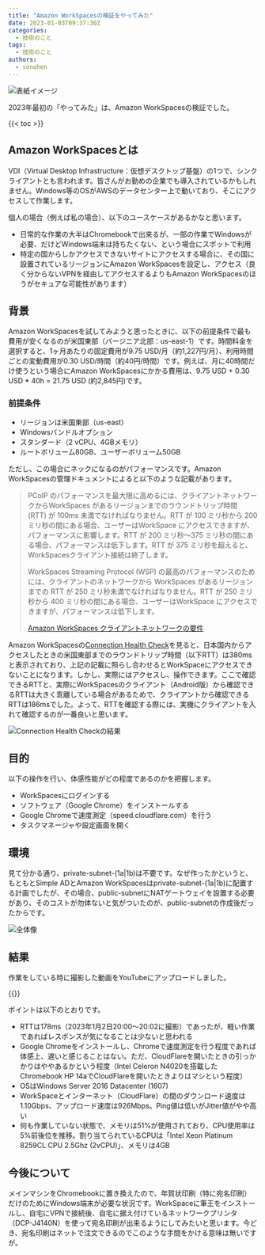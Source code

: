 ```yaml
---
title: "Amazon WorkSpacesの検証をやってみた"
date: 2023-01-03T09:37:30Z
categories:
  - 技術のこと
tags:
  - 技術のこと
authors:
  - sonohen
---
```


![表紙イメージ](/images/2023/2023-01-03/top_image.png)

2023年最初の「やってみた」は、Amazon WorkSpacesの検証でした。

<!--more-->

{{< toc >}}

## Amazon WorkSpacesとは

VDI（Virtual Desktop Infrastructure：仮想デスクトップ基盤）の1つで、シンクライアントとも言われます。皆さんがお勤めの企業でも導入されているかもしれません。Windows等のOSがAWSのデータセンター上で動いており、そこにアクセスして作業します。

個人の場合（例えば私の場合）、以下のユースケースがあるかなと思います。

- 日常的な作業の大半はChromebookで出来るが、一部の作業でWindowsが必要、だけどWindows端末は持ちたくない、という場合にスポットで利用
- 特定の国からしかアクセスできないサイトにアクセスする場合に、その国に設置されているリージョンにAmazon WorkSpacesを設定し、アクセス（良く分からないVPNを経由してアクセスするよりもAmazon WorkSpacesのほうがセキュアな可能性があります）

## 背景

Amazon WorkSpacesを試してみようと思ったときに、以下の前提条件で最も費用が安くなるのが米国東部（バージニア北部：us-east-1）です。時間料金を選択すると、1ヶ月あたりの固定費用が9.75 USD/月（約1,227円/月）、利用時間ごとの変動費用が0.30 USD/時間（約40円/時間）です。例えば、月に40時間だけ使うという場合にAmazon WorkSpacesにかかる費用は、9.75 USD + 0.30 USD * 40h = 21.75 USD (約2,845円)です。

### 前提条件

- リージョンは米国東部（us-east）
- Windowsバンドルオプション
- スタンダード（2 vCPU、4GBメモリ）
- ルートボリューム80GB、ユーザーボリューム50GB

ただし、この場合にネックになるのがパフォーマンスです。Amazon WorkSpacesの管理ドキュメントによると以下のような記載があります。


> PCoIP のパフォーマンスを最大限に高めるには、クライアントネットワークからWorkSpaces があるリージョンまでのラウンドトリップ時間 (RTT) が 100ms 未満でなければなりません。RTT が 100 ミリ秒から 200 ミリ秒の間にある場合、ユーザーはWorkSpace にアクセスできますが、パフォーマンスに影響します。RTT が 200 ミリ秒～375 ミリ秒の間にある場合、パフォーマンスは低下します。RTT が 375 ミリ秒を超えると、WorkSpacesクライアント接続は終了します。
> 
> WorkSpaces Streaming Protocol (WSP) の最高のパフォーマンスのためには、クライアントのネットワークから WorkSpaces があるリージョンまでの RTT が 250 ミリ秒未満でなければなりません。RTT が 250 ミリ秒から 400 ミリ秒の間にある場合、ユーザーはWorkSpace にアクセスできますが、パフォーマンスは低下します。
> 
> [Amazon WorkSpaces クライアントネットワークの要件](https://docs.aws.amazon.com/ja_jp/workspaces/latest/adminguide/workspaces-network-requirements.html)

Amazon WorkSpacesの[Connection Health Check](https://clients.amazonworkspaces.com/Health.html)を見ると、日本国内からアクセスしたときの米国東部までのラウンドトリップ時間（以下RTT）は380msと表示されており、上記の記載に照らし合わせるとWorkSpaceにアクセスできないことになります。しかし、実際にはアクセスし、操作できます。ここで確認できるRTTと、実際にWorkSpacesのクライアント（Android版）から確認できるRTTは大きく乖離している場合があるためで、クライアントから確認できるRTTは186msでした。よって、RTTを確認する際には、実機にクライアントを入れて確認するのが一番良いと思います。

![Connection Health Checkの結果](/images/2023/2023-01-03/connection_health_check.png)

## 目的

以下の操作を行い、体感性能がどの程度であるのかを把握します。

- WorkSpacesにログインする
- ソフトウェア（Google Chrome）をインストールする
- Google Chromeで速度測定（speed.cloudflare.com）を行う
- タスクマネージャや設定画面を開く

## 環境

見て分かる通り、private-subnet-(1a|1b)は不要です。なぜ作ったかというと、もともとSimple ADとAmazon WorkSpacesはprivate-subnet-(1a|1b)に配置する計画でしたが、その場合、public-subnetにNATゲートウェイを設置する必要があり、そのコストが勿体ないと気がついたのが、public-subnetの作成後だったからです。

![全体像](/images/2023/2023-01-03/WorkSpaces_overall_design.drawio.png)

## 結果

作業をしている時に撮影した動画をYouTubeにアップロードしました。

{{<youtube Or0luY0mWCQ>}}

ポイントは以下のとおりです。
- RTTは178ms（2023年1月2日20:00〜20:02に撮影）であったが、軽い作業であればレスポンスが気になることは少ないと思われる
- Google Chromeをインストールし、Chromeで速度測定を行う程度であれば体感上、遅いと感じることはない。ただ、CloudFlareを開いたときの引っかかりはややあるかという程度（Intel Celeron N4020を搭載したChromebook HP 14aでCloudFlareを開いたときよりはマシという程度）
- OSはWindows Server 2016 Datacenter (1607)
- WorkSpaceとインターネット（CloudFlare）の間のダウンロード速度は1.10Gbps、アップロード速度は926Mbps。Ping値は低いがJitter値がやや高い
- 何も作業していない状態で、メモリは51%が使用されており、CPU使用率は5%前後位を推移。割り当てられているCPUは「Intel Xeon Platinum 8259CL CPU 2.5Ghz (2vCPU)」、メモリは4GB

## 今後について

メインマシンをChromebookに置き換えたので、年賀状印刷（特に宛名印刷）だけのためにWindows端末が必要な状況です。WorkSpaceに筆王をインストールし、自宅にVPNで接続後、自宅に据え付けているネットワークプリンタ（DCP-J4140N）を使って宛名印刷が出来るようにしてみたいと思います。今どき、宛名印刷はネットで注文できるのでこのような手間をかける意味は無いですが。
